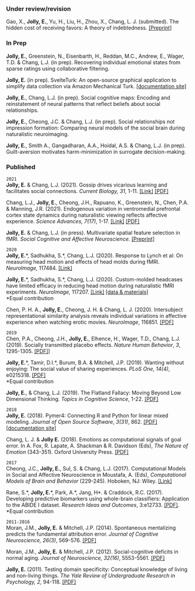 ### Under review/revision




Gao, X., **Jolly, E.**, Yu, H., Liu, H., Zhou, X., Chang, L. J. (submitted). The hidden cost of receiving favors: A theory of indebtedness. [[Preprint]](https://www.biorxiv.org/content/10.1101/2020.02.03.926295v1)


### In Prep

**Jolly, E.**, Greenstein, N., Eisenbarth, H., Reddan, M.C., Andrew, E., Wager, T.D. & Chang, L.J. (in prep). Recovering individual emotional states from sparse ratings using collaborative filtering.

**Jolly, E.** (in prep). SvelteTurk: An open-source graphical application to simplify data collection via Amazon Mechanical Turk. [[documentation site]](https://eshinjolly.com/svelteturk)

**Jolly, E.**, Chang, L.J. (in prep). Social cognitive maps: Encoding and reinstatement of neural patterns that reflect beliefs about social relationships.  

**Jolly, E.**, Cheong, J.C. & Chang, L.J. (in prep). Social relationships not impression formation: Comparing neural models of the social brain during naturalistic neuroimaging.

**Jolly, E.**, Smith A., Gangadharan, A.A., Hoidal, A.S. & Chang, L.J.  (in prep). Guilt-aversion motivates harm-minimization in surrogate decision-making.


### Published

`2021`   
**Jolly, E.** & Chang, L.J. (2021). Gossip drives vicarious learning and facilitates social connections. *Current Biology,* *31*, 1-11. [[Link]](https://www.sciencedirect.com/science/article/pii/S0960982221004632) [[PDF]](https://pdf.sciencedirectassets.com/272099/AIP/1-s2.0-S0960982221004632/main.pdf?X-Amz-Security-Token=IQoJb3JpZ2luX2VjEL7%2F%2F%2F%2F%2F%2F%2F%2F%2F%2FwEaCXVzLWVhc3QtMSJHMEUCICQgevFkEy%2Fy%2BvSQ92QiKr1nl4Ho2D4rYcPMcZDtiudyAiEA08r4%2FeQ3sgnu9tkUEStNkYW9NMdmtm8WrpYR53jh9EgqtAMINhADGgwwNTkwMDM1NDY4NjUiDGMJddDijvYV0o6ZGCqRA4JI6DsEsUCwmIdB5%2Bp91vc6MVJOlX%2BcaQobEe2Z%2FS6Pctvo%2Bz3NW9jVRuFQaWYMCDfzanxL73nmAPPm%2Fd%2FH1nfcc9TZNLHNKSVpapRUtOfPPjV28HmnT7eS%2B9PFQc99OqtSRm1F5MtSkdpI9AoXeyjQTA1HwVHFCPkmNeYgut3KGrNMabh95EUIEJSLXFUp9wnoD%2Bs%2BVebwVA0ilWN%2FjiCslk0TS80o5z0XTshEJZ62rN2nj6yavGf%2FV9yhINceJq4BJj%2FhF4KaVzWzD6xCIGsO1%2BDgTkK2MQKWvpol4NN9j6VwXBSyF8idbDT2iAchJrRfPMbdHqDiP6%2FNgPruddTplXhNZDxaGueqfBO7MEzfCd%2BFhwuqqHKYnZTt%2F0Zv%2Frz69G%2B5psp1V95ah4g4CoLqDOieI1zK1g87UUjCiqZrzpKg%2FHRz2tsXIe3jjXxeyF7ZreEijXjO84cXoalHQzMvzF8NuCJNd%2BnsjUphAxxvnoUQ%2Fv%2Fd9N9Nw2pgY6KS9cYYpTVwJhN2NWlwOsEu11ojML3anIQGOusBpl6nzkOGOiFgtFx5KM2kDEt4hUnvrN2udn0zPzQcG37lKXzILHUl%2BmM5Rbng3qYzoUXjhI4KTGcXLrp65%2Bmavk8P7p8t8LBNC%2BVT1I5zT%2B0381LCAYyUVxRVGQxVQmQLDW%2B7EcHMcIRELfV%2BRn6351bKOdRFMT5N8tg5qOcHkDof3swJURVODv6R0hL6DTpkRt7fWbDPV%2BfGbjZfLUt1BlKxtkwDzlAr49YJE58qMoZBUXOYIye04UOja1ukdklnxWLU%2BBMhsm8Q6lA9Kn60c%2BQa%2BNNg4pUBiK7wCf2DIfp1xCL%2FmZSMWCYzUw%3D%3D&X-Amz-Algorithm=AWS4-HMAC-SHA256&X-Amz-Date=20210426T220310Z&X-Amz-SignedHeaders=host&X-Amz-Expires=300&X-Amz-Credential=ASIAQ3PHCVTY3GAVHW3F%2F20210426%2Fus-east-1%2Fs3%2Faws4_request&X-Amz-Signature=6e083937f2ac9e348d8aa10cba39aeb2678b1bb9455c148e00dd8a0ed3068fa0&hash=e45167a42cca05c4b3d9fc0263cdd0522d9db329cefbe8f4c2f06a65a1528efd&host=68042c943591013ac2b2430a89b270f6af2c76d8dfd086a07176afe7c76c2c61&pii=S0960982221004632&tid=spdf-ee763104-5a47-480c-b973-39612ba8e89e&sid=cecb1549953e45470a6a4003c7a48732e84agxrqa&type=client)  

Chang, L.J., **Jolly, E.**, Cheong, J.H., Rapuano, K., Greenstein, N., Chen, P.A. & Manning, J.R. (2021). Endogenous variation in ventromedial prefrontal cortex state dynamics during naturalistic viewing reflects affective experience. *Science Advances,* *7(17)*, 1-17. [[Link]](https://doi.org/10.1126/sciadv.abf7129) [[PDF]](https://advances.sciencemag.org/content/advances/7/17/eabf7129.full.pdf)

**Jolly, E.** & Chang, L.J. (in press). Multivariate spatial feature selection in fMRI. *Social Cognitive and Affective Neuroscience.* [[Preprint]](https://osf.io/g68u2/)  

`2020`  
**Jolly, E.**\*, Sadhukha, S.\*, Chang, L.J. (2020). Response to Lynch et al: On measuring head motion and effects of head molds during fMRI. *NeuroImage,* 117484. [[Link]](https://www.sciencedirect.com/science/article/pii/S1053811920309691?via%3Dihub)

**Jolly, E.**\*, Sadhukha, S.\*, Chang, L.J. (2020). Custom-molded headcases have limited efficacy in reducing head motion during naturalistic fMRI experiments. *NeuroImage,* 117207. [[Link]](https://www.sciencedirect.com/science/article/pii/S1053811920306935) [[data & materials]](https://osf.io/qf6vx/)   
\*Equal contribution

Chen, P. H. A., **Jolly, E.**, Cheong, J. H. & Chang, L. J. (2020). Intersubject representational similarity analysis reveals individual variations in affective experience when watching erotic movies. *NeuroImage*, 116851. [[PDF]](https://reader.elsevier.com/reader/sd/pii/S1053811920303372?token=1BD2A46B741E3A75301A1E357D418D61C6C40CEA4DECE345D7C1D2185C187EDA38C2489607D34FB1F743B6F60BBF0226)

`2019`  
Chen, P.A., Cheong, J.H., **Jolly, E.**, Elhence, H., Wager, T.D., Chang, L.J. (2019). Socially transmitted placebo effects. *Nature Human Behavior*, *3*, 1295-1305. [[PDF]](http://bit.ly/2Pppjg7)]  
   
**Jolly, E.**\*, Tamir, D.I.\*, Burum, B.A. & Mitchell, J.P. (2019). Wanting without enjoying: The social value of sharing experiences. *PLoS One*, *14(4)*, e0215318. [[PDF]](https://journals.plos.org/plosone/article?id=10.1371/journal.pone.0215318)  
\*Equal contribution

**Jolly, E.**, & Chang, L.J. (2019). The Flatland Fallacy:  Moving Beyond Low Dimensional Thinking. *Topics in Cognitive Science*, 1-22. [[PDF]](https://onlinelibrary.wiley.com/doi/epdf/10.1111/tops.12404)

`2018`  
**Jolly, E.** (2018). Pymer4: Connecting R and Python for linear mixed modeling. *Journal of Open Source Software*, *3(31)*, 862. [[PDF]](http://joss.theoj.org/papers/10.21105/joss.00862) [[documentation site]](https://eshinjolly.com/pymer4)

Chang, L. J. & **Jolly E.** (2018). Emotions as computational signals of goal error. In A. Fox, R. Lapate, A. Shackman & R. Davidson (Eds), *The Nature of Emotion* (343-351). Oxford University Press. [[PDF]](https://eshinjolly.com/assets/pdfs/Jolly_Emotions_Chapter.pdf)

`2017`  
Cheong, J.C., **Jolly, E.**, Sul, S. & Chang, L.J. (2017). Computational Models in Social and Affective Neuroscience in Moustafa, A. (Eds), *Computational Models of Brain and Behavior* (229-245). Hoboken, NJ: Wiley. [[Link]](http://onlinelibrary.wiley.com/doi/10.1002/9781119159193.ch17/summary)

Rane, S.\*, **Jolly, E.**\*, Park, A.\*, Jang, H\*. & Craddock, R.C. (2017). Developing predictive biomarkers using whole-brain classifiers: Application to the ABIDE I dataset. *Research Ideas and Outcomes*, 3:e12733. [[PDF]](https://riojournal.com/article/12733/download/pdf/).  
\*Equal contribution

`2011-2016`  
Moran, J.M., **Jolly, E.** & Mitchell, J.P. (2014). Spontaneous mentalizing predicts the fundamental attribution error. *Journal of Cognitive Neuroscience, 26(3)*, 569-576. [[PDF]](https://dash.harvard.edu/bitstream/handle/1/13457155/jocn_a_00513.pdf?sequence=1)

Moran, J.M., **Jolly, E.** & Mitchell, J.P. (2012). Social-cognitive deficits in normal aging. *Journal of Neuroscience, 32(16)*, 5553-5561. [[PDF]](http://www.jneurosci.org/content/jneuro/32/16/5553.full.pdf)

**Jolly, E.** (2011). Testing domain specificity: Conceptual knowledge of living and non-living things. *The Yale Review of Undergraduate Research in Psychology, 2,* 94-118. [[PDF]](https://campuspress.yale.edu/yrurp/files/2015/11/2010_Jolly-Conceptual-Knowledge-Organization-1un1c9m.pdf)




